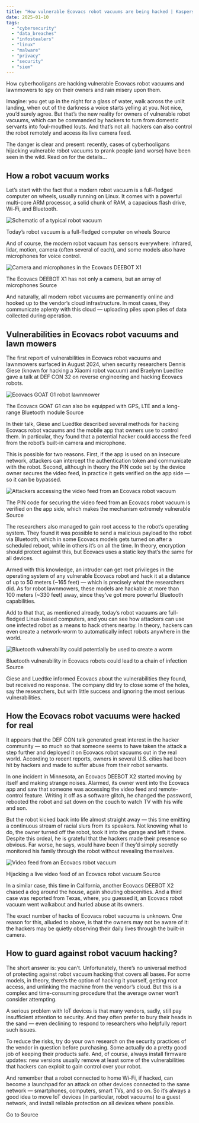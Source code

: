 ```yaml
---
title: "How vulnerable Ecovacs robot vacuums are being hacked | Kaspersky official blog"
date: 2025-01-10
tags: 
  - "cybersecurity"
  - "data_breaches"
  - "infostealers"
  - "linux"
  - "malware"
  - "privacy"
  - "security"
  - "siem"
---
```


How cyberhooligans are hacking vulnerable Ecovacs robot vacuums and lawnmowers to spy on their owners and rain misery upon them.

Imagine: you get up in the night for a glass of water, walk across the unlit landing, when out of the darkness a voice starts yelling at you. Not nice, you’d surely agree. But that’s the new reality for owners of vulnerable robot vacuums, which can be commanded by hackers to turn from domestic servants into foul-mouthed louts. And that’s not all: hackers can also control the robot remotely and access its live camera feed.

The danger is clear and present: recently, cases of cyberhooligans hijacking vulnerable robot vacuums to prank people (and worse) have been seen in the wild. Read on for the details…

## How a robot vacuum works

Let’s start with the fact that a modern robot vacuum is a full-fledged computer on wheels, usually running on Linux. It comes with a powerful multi-core ARM processor, a solid chunk of RAM, a capacious flash drive, Wi-Fi, and Bluetooth.

![Schematic of a typical robot vacuum ](https://media.kasperskydaily.com/wp-content/uploads/sites/92/2025/01/09045456/ecovacs-robot-vacuums-hacked-in-real-life-1.jpeg)

Today’s robot vacuum is a full-fledged computer on wheels Source

And of course, the modern robot vacuum has sensors everywhere: infrared, lidar, motion, camera (often several of each), and some models also have microphones for voice control.

![Camera and microphones in the Ecovacs DEEBOT X1 ](https://media.kasperskydaily.com/wp-content/uploads/sites/92/2025/01/09045406/ecovacs-robot-vacuums-hacked-in-real-life-2.jpeg)

The Ecovacs DEEBOT X1 has not only a camera, but an array of microphones Source

And naturally, all modern robot vacuums are permanently online and hooked up to the vendor’s cloud infrastructure. In most cases, they communicate aplenty with this cloud — uploading piles upon piles of data collected during operation.

## Vulnerabilities in Ecovacs robot vacuums and lawn mowers

The first report of vulnerabilities in Ecovacs robot vacuums and lawnmowers surfaced in August 2024, when security researchers Dennis Giese (known for hacking a Xiaomi robot vacuum) and Braelynn Luedtke gave a talk at DEF CON 32 on reverse engineering and hacking Ecovacs robots.

![Ecovacs GOAT G1 robot lawnmower ](https://media.kasperskydaily.com/wp-content/uploads/sites/92/2025/01/09045314/ecovacs-robot-vacuums-hacked-in-real-life-3.jpeg)

The Ecovacs GOAT G1 can also be equipped with GPS, LTE and a long-range Bluetooth module Source

In their talk, Giese and Luedtke described several methods for hacking Ecovacs robot vacuums and the mobile app that owners use to control them. In particular, they found that a potential hacker could access the feed from the robot’s built-in camera and microphone.

This is possible for two reasons. First, if the app is used on an insecure network, attackers can intercept the authentication token and communicate with the robot. Second, although in theory the PIN code set by the device owner secures the video feed, in practice it gets verified on the app side — so it can be bypassed.

![Attackers accessing the video feed from an Ecovacs robot vacuum ](https://media.kasperskydaily.com/wp-content/uploads/sites/92/2025/01/09045158/ecovacs-robot-vacuums-hacked-in-real-life-4.jpeg)

The PIN code for securing the video feed from an Ecovacs robot vacuum is verified on the app side, which makes the mechanism extremely vulnerable Source

The researchers also managed to gain root access to the robot’s operating system. They found it was possible to send a malicious payload to the robot via Bluetooth, which in some Ecovacs models gets turned on after a scheduled reboot, while in others it’s on all the time. In theory, encryption should protect against this, but Ecovacs uses a static key that’s the same for all devices.

Armed with this knowledge, an intruder can get root privileges in the operating system of any vulnerable Ecovacs robot and hack it at a distance of up to 50 meters (~165 feet) — which is precisely what the researchers did. As for robot lawnmowers, these models are hackable at more than 100 meters (~330 feet) away, since they’ve got more powerful Bluetooth capabilities.

Add to that that, as mentioned already, today’s robot vacuums are full-fledged Linux-based computers, and you can see how attackers can use one infected robot as a means to hack others nearby. In theory, hackers can even create a network-worm to automatically infect robots anywhere in the world.

![Bluetooth vulnerability could potentially be used to create a worm ](https://media.kasperskydaily.com/wp-content/uploads/sites/92/2025/01/09044705/ecovacs-robot-vacuums-hacked-in-real-life-5.jpeg)

Bluetooth vulnerability in Ecovacs robots could lead to a chain of infection Source

Giese and Luedtke informed Ecovacs about the vulnerabilities they found, but received no response. The company did try to close some of the holes, say the researchers, but with little success and ignoring the most serious vulnerabilities.

## How the Ecovacs robot vacuums were hacked for real

It appears that the DEF CON talk generated great interest in the hacker community — so much so that someone seems to have taken the attack a step further and deployed it on Ecovacs robot vacuums out in the real world. According to recent reports, owners in several U.S. cities had been hit by hackers and made to suffer abuse from their robot servants.

In one incident in Minnesota, an Ecovacs DEEBOT X2 started moving by itself and making strange noises. Alarmed, its owner went into the Ecovacs app and saw that someone was accessing the video feed and remote-control feature. Writing it off as a software glitch, he changed the password, rebooted the robot and sat down on the couch to watch TV with his wife and son.

But the robot kicked back into life almost straight away — this time emitting a continuous stream of racial slurs from its speakers. Not knowing what to do, the owner turned off the robot, took it into the garage and left it there. Despite this ordeal, he is grateful that the hackers made their presence so obvious. Far worse, he says, would have been if they’d simply secretly monitored his family through the robot without revealing themselves.

![ Video feed from an Ecovacs robot vacuum ](https://media.kasperskydaily.com/wp-content/uploads/sites/92/2025/01/09044430/ecovacs-robot-vacuums-hacked-in-real-life-6.jpeg)

Hijacking a live video feed of an Ecovacs robot vacuum Source

In a similar case, this time in California, another Ecovacs DEEBOT X2 chased a dog around the house, again shouting obscenities. And a third case was reported from Texas, where, you guessed it, an Ecovacs robot vacuum went walkabout and hurled abuse at its owners.

The exact number of hacks of Ecovacs robot vacuums is unknown. One reason for this, alluded to above, is that the owners may not be aware of it: the hackers may be quietly observing their daily lives through the built-in camera.

## How to guard against robot vacuum hacking?

The short answer is: you can’t. Unfortunately, there’s no universal method of protecting against robot vacuum hacking that covers all bases. For some models, in theory, there’s the option of hacking it yourself, getting root access, and unlinking the machine from the vendor’s cloud. But this is a complex and time-consuming procedure that the average owner won’t consider attempting.

A serious problem with IoT devices is that many vendors, sadly, still pay insufficient attention to security. And they often prefer to bury their heads in the sand — even declining to respond to researchers who helpfully report such issues.

To reduce the risks, try do your own research on the security practices of the vendor in question before purchasing. Some actually do a pretty good job of keeping their products safe. And, of course, always install firmware updates: new versions usually remove at least some of the vulnerabilities that hackers can exploit to gain control over your robot.

And remember that a robot connected to home Wi-Fi, if hacked, can become a launchpad for an attack on other devices connected to the same network — smartphones, computers, smart TVs, and so on. So it’s always a good idea to move IoT devices (in particular, robot vacuums) to a guest network, and install reliable protection on all devices where possible.

Go to Source

